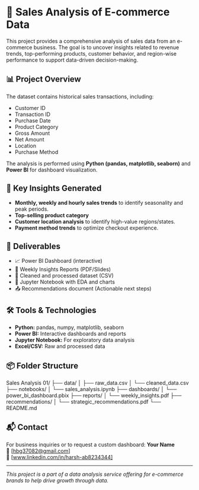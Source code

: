 # 🛒 Sales Analysis of E-commerce Data

This project provides a comprehensive analysis of sales data from an e-commerce business. The goal is to uncover insights related to revenue trends, top-performing products, customer behavior, and region-wise performance to support data-driven decision-making.

## 📊 Project Overview

The dataset contains historical sales transactions, including:
- Customer  ID
- Transaction ID
- Purchase Date
- Product Category
- Gross Amount
- Net Amount
- Location
- Purchase Method

The analysis is performed using **Python (pandas, matplotlib, seaborn)** and **Power BI** for dashboard visualization.

## 🚀 Key Insights Generated

- **Monthly, weekly and hourly sales trends** to identify seasonality and peak periods.
- **Top-selling product category** 
- **Customer location analysis** to identify high-value regions/states.
- **Payment method trends** to optimize checkout experience.

## 📌 Deliverables

- 📈 Power BI Dashboard (interactive)
- 📝 Weekly Insights Reports (PDF/Slides)
- 📂 Cleaned and processed dataset (CSV)
- 📑 Jupyter Notebook with EDA and charts
- 📤 Recommendations document (Actionable next steps)

## 🛠️ Tools & Technologies

- **Python:** pandas, numpy, matplotlib, seaborn
- **Power BI:** Interactive dashboards and reports
- **Jupyter Notebook:** For exploratory data analysis
- **Excel/CSV:** Raw and processed data

## 📦 Folder Structure

Sales Analysis 01/
├── data/
│ ├── raw_data.csv
│ └── cleaned_data.csv
├── notebooks/
│ └── sales_analysis.ipynb
├── dashboards/
│ └── power_bi_dashboard.pbix
├── reports/
│ └── weekly_insights.pdf
├── recommendations/
│ └── strategic_recommendations.pdf
└── README.md

## 📬 Contact

For business inquiries or to request a custom dashboard:
**Your Name**  
📧 [hbg37082@gmail.com]  
🔗 [www.linkedin.com/in/harsh-ab8234344]  

---

*This project is a part of a data analysis service offering for e-commerce brands to help drive growth through data.*
